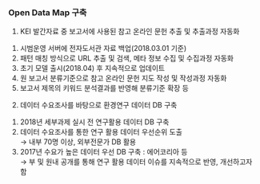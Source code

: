 ### Open Data Map 구축  
1. KEI 발간자료 중 보고서에 사용된 참고 온라인 문헌 추출 및 추출과정 자동화  
  
1) 시범운영 서버에 전자도서관 자료 백업(2018.03.01 기준)  
2) 패턴 매칭 방식으로 URL 추출 및 검색, 메타 정보 수집 및 수집과정 자동화  
3) 초기 모델 출시(2018.04) 후 지속적으로 업데이트  
4) 원 보고서 분류기준으로 참고 온라인 문헌 지도 작성 및 작성과정 자동화  
5) 보고서 제목의 키워드 분석결과를 반영해 분류기준 확장 등  
  
2. 데이터 수요조사를 바탕으로 환경연구 데이터 DB 구축  
1) 2018년 세부과제 실시 전 연구활용 데이터 DB 구축  
2) 데이터 수요조사를 통한 연구 활용 데이터 우선순위 도출  
→ 내부 70명 이상, 외부전문가 DB 활용  
3) 2017년 수요가 높은 데이터 우선 DB 구축 : 에어코리아 등  
→ 부 및 원내 공개를 통해 연구 활용 데이터 이슈를 지속적으로 반영, 개선하고자 함  
